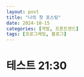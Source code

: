 ```yaml
---
layout: post
title: "나의 첫 포스팅"
date: 2024-10-15
categories: [개발, 프론트엔드]
tags: [프로그래밍, 블로그]
---
```


# 테스트 21:30
